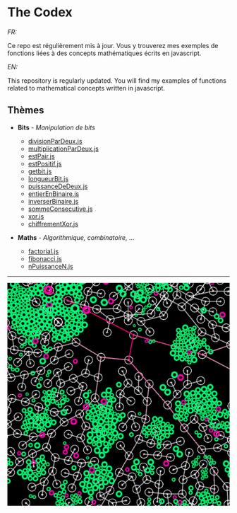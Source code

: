 # The Codex

_FR:_ 

Ce repo est régulièrement mis à jour. Vous y trouverez mes exemples de fonctions liées à des concepts mathématiques écrits en javascript.

_EN:_

This repository is regularly updated. You will find my examples of functions related to mathematical concepts written in javascript.

## Thèmes

  * **Bits** - _Manipulation de bits_
  
    * [divisionParDeux.js](/Bits/divisionParDeux.js)
    * [multiplicationParDeux.js](/Bits/multiplicationParDeux.js)
    * [estPair.js](/Bits/estPair.js)
    * [estPositif.js](/Bits/estPositif.js)
    * [getbit.js](/Bits/getbit.js)
    * [longueurBit.js](/Bits/longueurBit.js)
    * [puissanceDeDeux.js](/Bits/puissanceDeDeux.js)
    * [entierEnBinaire.js](Bits/entierEnBinaire.js)
    * [inverserBinaire.js](Bits/inverserBinaire.js)
    * [sommeConsecutive.js](/Bits/sommeConsecutive.js)
    * [xor.js](/Bits/xor.js)
    * [chiffrementXor.js](/Bits/chiffrementXor.js)
    
  * **Maths** - _Algorithmique, combinatoire, ..._
  
    * [factorial.js](/Maths/factorial.js)
    * [fibonacci.js](/Maths/fibonacci.js)
    * [nPuissanceN.js](/Maths/nPuissanceN.js)

---

![thumbnail](./img/thumbnail.jpg)
